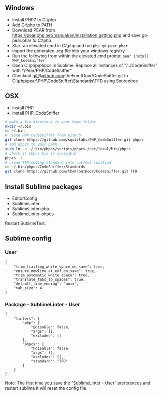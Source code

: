 ## Windows
- Install PHP7 to C:\php
- Add C:\php to PATH
- Download PEAR from https://pear.php.net/manual/en/installation.getting.php and save go-pear.phar to C:\php
- Start an elevated cmd in C:\php and run `php go-pear.phar`
- Import the generated .reg file into your windows registry
- Run the following from within the elevated cmd promp: ```pear install PHP_CodeSniffer```
- Open C:\php\phpcs in Sublime. Replace all instances of "/../CodeSniffer" with "/Pear/PHP/CodeSniffer"
- Checkout git@github.com:theFrontDoor/CodeSniffer.git to C:\php\pear\PHP\CodeSniffer\Standards\TFD using Sourcetree

## OSX
- Install PHP
- Install PHP_CodeSniffer
```bash
# make a bin directory in your home folder
mkdir ~/.bin
cd ~/.bin
# clone PHP_CodeSniffer from GitHub
git clone https://github.com/squizlabs/PHP_CodeSniffer.git phpcs
# add phpcs to your path
sudo ln -s ~/.bin/phpcs/scripts/phpcs /usr/local/bin/phpcs
# check if phpcs bin is available
phpcs -i
# clone TFD coding standard into correct location
cd ~/.bin/phpcs/CodeSniffer/Standards
git clone https://github.com/theFrontDoor/CodeSniffer.git TFD
```

## Install Sublime packages

- EditorConfig
- SublimeLinter
- SublimeLinter-php
- SublimeLinter-phpcs

Restart SublimeText.

## Sublime config

### User
````
{
    "trim_trailing_white_space_on_save": true,
    "ensure_newline_at_eof_on_save": true,
    "trim_automatic_white_space": true,
    "translate_tabs_to_spaces": true,
    "default_line_ending": "unix",
    "tab_size": 4
}
````

### Package - SublimeLinter - User
````
{
    "linters": {
        "php": {
            "@disable": false,
            "args": [],
            "excludes": []
        },
        "phpcs": {
            "@disable": false,
            "args": [],
            "excludes": [],
            "standard": "TFD"
        }
    }
}
````

Note: The first time you save the "SublimeLinter - User" preferences and restart sublime it will reset the config file
